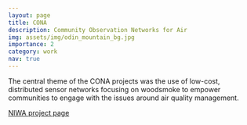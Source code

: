 ```yaml
---
layout: page
title: CONA
description: Community Observation Networks for Air
img: assets/img/odin_mountain_bg.jpg
importance: 2
category: work
nav: true
---
```

The central theme of the CONA projects was the use of low-cost, distributed sensor networks focusing on woodsmoke to empower communities to engage with the issues around air quality management.

[NIWA project page](https://niwa.co.nz/atmosphere/community-observation-networks-air-cona-previous-projects)